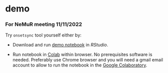 # demo

### For NeMuR meeting 11/11/2022

Try `onsetsync` tool yourself either by:
  
- Download and run [demo notebook](https://github.tuomaseerola.com/onsetsync/) in _RStudio_. 

- Run notebook in [Colab](https://github.com/tuomaseerola/onsetsync/blob/master/onsetsync.ipynb) within browser. No prerequisites software is needed. Preferably use Chrome browser and you will need a gmail email account to allow to run the notebook in the [Google Colaboratory](https://colab.research.google.com).

